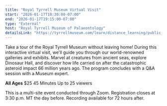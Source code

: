 ```yaml
---
title: "Royal Tyrrell Museum Virtual Visit"
start: "2026-01-17T18:30:00-07:00"
end: "2026-01-17T19:15:00-07:00"
type: "External"
host: "Royal Tyrrell Museum of Palaeontology"
detailsLink: "https://tyrrellmuseum.com/learn/distance_learning/public_webcasts"
---
```

Take a tour of the Royal Tyrrell Museum without leaving home! During this interactive virtual visit, we'll guide you through our world-renowned galleries and exhibits. Marvel at creatures from ancient seas, explore Dinosaur Hall, and discover how life carried on after the catastrophic asteroid impact 66 million years ago. The program concludes with a Q&A session with a Museum expert.

**All Ages**
$25
45 Minutes
Up to 25 viewers

This is a multi-site event conducted through Zoom. Registration closes at 3:30 p.m. MT the day before. Recording available for 72 hours after.